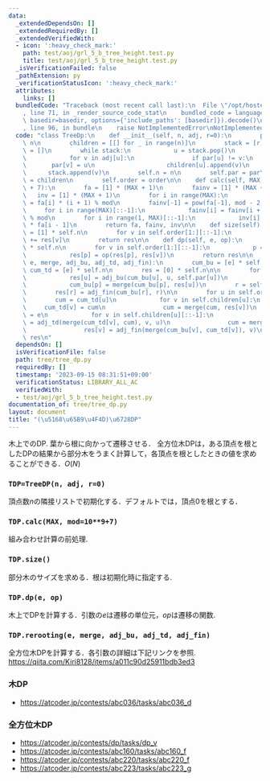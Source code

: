 ```yaml
---
data:
  _extendedDependsOn: []
  _extendedRequiredBy: []
  _extendedVerifiedWith:
  - icon: ':heavy_check_mark:'
    path: test/aoj/grl_5_b_tree_height.test.py
    title: test/aoj/grl_5_b_tree_height.test.py
  _isVerificationFailed: false
  _pathExtension: py
  _verificationStatusIcon: ':heavy_check_mark:'
  attributes:
    links: []
  bundledCode: "Traceback (most recent call last):\n  File \"/opt/hostedtoolcache/PyPy/3.10.12/x64/lib/pypy3.10/site-packages/onlinejudge_verify/documentation/build.py\"\
    , line 71, in _render_source_code_stat\n    bundled_code = language.bundle(stat.path,\
    \ basedir=basedir, options={'include_paths': [basedir]}).decode()\n  File \"/opt/hostedtoolcache/PyPy/3.10.12/x64/lib/pypy3.10/site-packages/onlinejudge_verify/languages/python.py\"\
    , line 96, in bundle\n    raise NotImplementedError\nNotImplementedError\n"
  code: "class TreeDp:\n    def __init__(self, n, adj, r=0):\n        par = [-1] *\
    \ n\n        children = [[] for _ in range(n)]\n        stack = [r]\n        order\
    \ = []\n        while stack:\n            u = stack.pop()\n            order.append(u)\n\
    \            for v in adj[u]:\n                if par[u] != v:\n             \
    \       par[v] = u\n                    children[u].append(v)\n              \
    \      stack.append(v)\n        self.n = n\n        self.par = par\n        self.children\
    \ = children\n        self.order = order\n\n    def calc(self, MAX, mod=10**9\
    \ + 7):\n        fa = [1] * (MAX + 1)\n        fainv = [1] * (MAX + 1)\n     \
    \   inv = [1] * (MAX + 1)\n        for i in range(MAX):\n            fa[i + 1]\
    \ = fa[i] * (i + 1) % mod\n        fainv[-1] = pow(fa[-1], mod - 2, mod)\n   \
    \     for i in range(MAX)[::-1]:\n            fainv[i] = fainv[i + 1] * (i + 1)\
    \ % mod\n        for i in range(1, MAX)[::-1]:\n            inv[i] = fainv[i]\
    \ * fa[i - 1]\n        return fa, fainv, inv\n\n    def size(self):\n        res\
    \ = [1] * self.n\n        for v in self.order[1:][::-1]:\n            res[self.par[v]]\
    \ += res[v]\n        return res\n\n    def dp(self, e, op):\n        res = [e]\
    \ * self.n\n        for v in self.order[1:][::-1]:\n            p = self.par[v]\n\
    \            res[p] = op(res[p], res[v])\n        return res\n\n    def rerooting(self,\
    \ e, merge, adj_bu, adj_td, adj_fin):\n        cum_bu = [e] * self.n\n       \
    \ cum_td = [e] * self.n\n        res = [0] * self.n\n\n        for u in self.order[1:][::-1]:\n\
    \            res[u] = adj_bu(cum_bu[u], u, self.par[u])\n            p = self.par[u]\n\
    \            cum_bu[p] = merge(cum_bu[p], res[u])\n        r = self.order[0]\n\
    \        res[r] = adj_fin(cum_bu[r], r)\n\n        for u in self.order:\n    \
    \        cum = cum_td[u]\n            for v in self.children[u]:\n           \
    \     cum_td[v] = cum\n                cum = merge(cum, res[v])\n            cum\
    \ = e\n            for v in self.children[u][::-1]:\n                cum_td[v]\
    \ = adj_td(merge(cum_td[v], cum), v, u)\n                cum = merge(cum, res[v])\n\
    \                res[v] = adj_fin(merge(cum_bu[v], cum_td[v]), v)\n        return\
    \ res\n"
  dependsOn: []
  isVerificationFile: false
  path: tree/tree_dp.py
  requiredBy: []
  timestamp: '2023-09-15 08:31:51+09:00'
  verificationStatus: LIBRARY_ALL_AC
  verifiedWith:
  - test/aoj/grl_5_b_tree_height.test.py
documentation_of: tree/tree_dp.py
layout: document
title: "(\u5168\u65B9\u4F4D)\u6728DP"
---
```


木上でのDP. 葉から根に向かって遷移させる．
全方位木DPは，ある頂点を根としたDPの結果から部分木をうまく計算して，各頂点を根としたときの値を求めることができる．$O(N)$

### `TDP=TreeDP(n, adj, r=0)`

頂点数$n$の隣接リストで初期化する．デフォルトでは，頂点$0$を根とする．

### `TDP.calc(MAX, mod=10**9+7)`

組み合わせ計算の前処理.

### `TDP.size()`

部分木のサイズを求める．根は初期化時に指定する.

### `TDP.dp(e, op)`

木上でDPを計算する．引数の$e$は遷移の単位元，$op$は遷移の関数.

### `TDP.rerooting(e, merge, adj_bu, adj_td, adj_fin)`

全方位木DPを計算する．各引数の詳細は下記リンクを参照.  
https://qiita.com/Kiri8128/items/a011c90d25911bdb3ed3

### 木DP

- https://atcoder.jp/contests/abc036/tasks/abc036_d

### 全方位木DP

- https://atcoder.jp/contests/dp/tasks/dp_v
- https://atcoder.jp/contests/abc160/tasks/abc160_f
- https://atcoder.jp/contests/abc220/tasks/abc220_f
- https://atcoder.jp/contests/abc223/tasks/abc223_g
